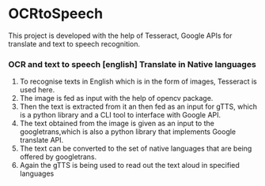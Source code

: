 # OCRtoSpeech
This project is developed with the help of Tesseract, Google APIs for translate and text to speech recognition.

### OCR and text to speech [english] Translate in Native languages

1. To recognise texts in English which is in the form of images, Tesseract is used here. 
2. The image is fed as input with the help of opencv package.
3. Then the text is extracted from it an then fed as an input for gTTS, which is a python library and a CLI tool to interface with Google API.
4. The text obtained from the image is given as an input to the googletrans,which is also a python library that implements Google translate API.
5. The text can be converted to the set of native languages that are being offered by googletrans.
6. Again the gTTS is being used to read out the text aloud in specified languages
